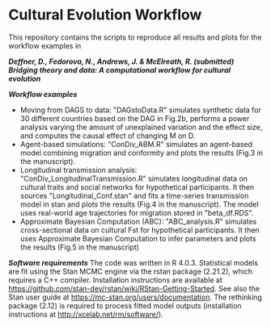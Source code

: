 # Cultural Evolution Workflow

This repository contains the scripts to reproduce all results and plots for the workflow examples in 

***Deffner, D., Fedorova, N., Andrews, J. & McElreath, R. (submitted) Bridging theory and data: A computational workflow for cultural evolution***

***Workflow examples***
- Moving from DAGS to data: "DAGstoData.R" simulates synthetic data for 30 different countries based on the DAG in Fig.2b, performs a power analysis varying the amount of unexplained variation and the effect size, and computes the causal effect of changing M on D.
- Agent-based simulations: "ConDiv_ABM.R" simulates an agent-based model combining migration and conformity and plots the results (Fig.3 in the manuscript).
- Longitudinal transmission analysis: "ConDiv_LongitudinalTransmission.R" simulates longitudinal data on cultural traits and social networks for hypothetical participants. It then sources "Longitudinal_Conf.stan" and fits a time-series transmission model in stan and plots the results (Fig.4 in the manuscript). The model uses real-world age trajectories for migration stored in "beta_df.RDS". 
- Approximate Bayesian Computation (ABC): "ABC_analysis.R" simulates cross-sectional data on cultural Fst for hypothetical participants. It then uses Approximate Bayesian Computation to infer parameters and plots the results (Fig.5 in the manuscript)

***Software requirements***
The code was written in R 4.0.3. Statistical models are fit using the Stan MCMC engine via the rstan package (2.21.2), which requires a C++ compiler. Installation instructions are available at https://github.com/stan-dev/rstan/wiki/RStan-Getting-Started. See also the Stan user guide at https://mc-stan.org/users/documentation. The rethinking package (2.12) is required to process fitted model outputs (installation instructions at http://xcelab.net/rm/software/).



